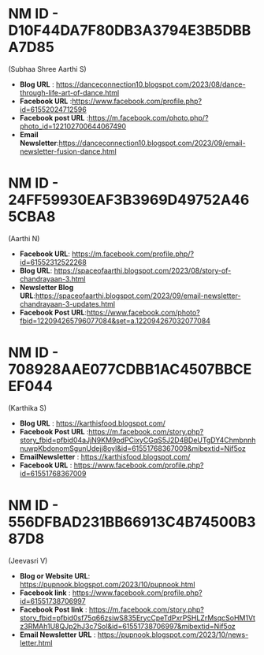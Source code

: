 # NM ID - D10F44DA7F80DB3A3794E3B5DBBA7D85
(Subhaa Shree Aarthi S)
- __Blog URL__ : https://danceconnection10.blogspot.com/2023/08/dance-through-life-art-of-dance.html
- __Facebook URL__ :https://www.facebook.com/profile.php?id=61552024712596
- __Facebook post URL__ :https://m.facebook.com/photo.php/?photo_id=122102700644067490
- __Email Newsletter__:https://danceconnection10.blogspot.com/2023/09/email-newsletter-fusion-dance.html

# NM ID - 24FF59930EAF3B3969D49752A465CBA8
(Aarthi N)
- __Facebook URL__: https://m.facebook.com/profile.php/?id=61552312522268
- __Blog URL__: https://spaceofaarthi.blogspot.com/2023/08/story-of-chandrayaan-3.html
- __Newsletter Blog URL__:https://spaceofaarthi.blogspot.com/2023/09/email-newsletter-chandrayaan-3-updates.html
- __Facebook Post URL__:https://www.facebook.com/photo?fbid=122094265796077084&set=a.122094267032077084

# NM ID - 708928AAE077CDBB1AC4507BBCEEF044
(Karthika S)
- __Blog URL__ : https://karthisfood.blogspot.com/
- __Facebook Post URL__ :https://m.facebook.com/story.php?story_fbid=pfbid04aJjN9KM9pdPCixyCGqS5J2D4BDeUTgDY4ChmbnnhnuwpKbdonomSgunUdejj8oyl&id=61551768367009&mibextid=Nif5oz
- __EmailNewsletter__ : https://karthisfood.blogspot.com/
- __Facebook URL__ : https://www.facebook.com/profile.php?id=61551768367009

# NM ID - 556DFBAD231BB66913C4B74500B387D8
(Jeevasri V)
- __Blog or Website URL__: https://pupnook.blogspot.com/2023/10/pupnook.html
- __Facebook link__ : https://www.facebook.com/profile.php?id=61551738706997
- __Facebook Post link__ : https://m.facebook.com/story.php?story_fbid=pfbid0sf75q66zsiwS835ErycCpeTdPxrPSHLZrMsqcSoHM1Vtz3RMAh1U8QJp2hJ3c7Sol&id=61551738706997&mibextid=Nif5oz
- __Email Newsletter URL__ : https://pupnook.blogspot.com/2023/10/news-letter.html
